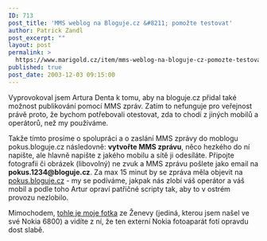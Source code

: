 ```yaml
---
ID: 713
post_title: 'MMS weblog na Bloguje.cz &#8211; pomožte testovat'
author: Patrick Zandl
post_excerpt: ""
layout: post
permalink: >
  https://www.marigold.cz/item/mms-weblog-na-bloguje-cz-pomozte-testovat
published: true
post_date: 2003-12-03 09:15:00
---
```

<P>Vyprovokoval jsem Artura Denta k tomu, aby na bloguje.cz přidal také možnost publikování pomocí MMS zpráv. Zatím to nefunguje pro veřejnost právě proto, že bychom potřebovali otestovat, zda to chodí z jiných mobilů a operátorů, než my používáme. </P>
<P>Takže tímto prosíme o spolupráci a o zaslání MMS zprávy do moblogu pokus.bloguje.cz následovně: <STRONG>vytvořte MMS zprávu</STRONG>, něco hezkého do ní napište, ale hlavně napište z jakého mobilu a sítě ji odesíláte. Připojte fotografii či obrázek (libovolný) ne zvuk a MMS zprávu pošlete jako email na <B>pokus.1234@bloguje.cz</B>. Za max 15 minut by se zpráva měla objevit na <A href="http://pokus.bloguje.cz/" target=_blank>pokus.bloguje.cz</A> - my se podíváme, jakpak nás zlobí váš operátor a váš mobil a podle toho Artur opraví patřičné scripty tak, aby to v ostrém provozu nezlobilo.</P>
<P>Mimochodem, <A href="http://pokus.bloguje.cz/0312archiv.php#16646" target=_blank>tohle je moje fotka</A> ze Ženevy (jediná, kterou jsem našel ve své&#160;Nokia 6800) a vidíte z ní, že ten externí Nokia fotoaparát fotí opravdu dost slabě.</P>